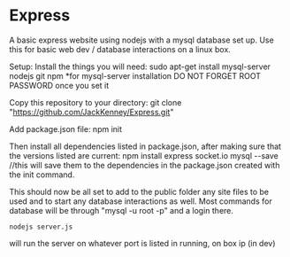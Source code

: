 # Express
A basic express website using nodejs with a mysql database set up.
Use this for basic web dev / database interactions on a linux box.

Setup:
Install the things you will need:
    sudo apt-get install mysql-server nodejs git npm 
 *for mysql-server installation DO NOT FORGET ROOT PASSWORD once you set it

Copy this repository to your directory:
    git clone "https://github.com/JackKenney/Express.git"

Add package.json file:
    npm init

Then install all dependencies listed in package.json, 
after making sure that the versions listed are current:
    npm install express socket.io mysql --save 
      //this will save them to the dependencies in the package.json created with the init command.

This should now be all set to add to the public folder any site files to be used and to start any database interactions as well. Most commands for database will be through "mysql -u root -p" and a login there. 

    nodejs server.js 
will run the server on whatever port is listed in running, on box ip (in dev)
